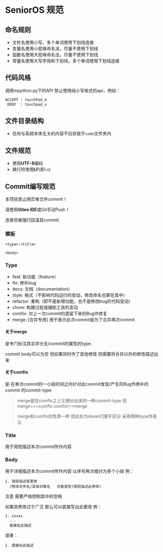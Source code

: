 # SeniorOS 规范

## 命名规则
- 文件名使用小写，多个单词使用下划线连接
- 变量名使用小驼峰命名法，尽量不使用下划线
- 函数名使用大驼峰命名法，尽量不使用下划线
- 常量名使用大写字母和下划线，多个单词使用下划线连接

## 代码风格

调用mpython.py下的API 禁止使用纯小写格式的api，例如：
```python
ACCEPT : touchPad_X
 DENY  : touchpad_x
```

## 文件目录结构
- 任何与系统本体无关的内容不应存放于`code`文件夹内

## 文件规范

- 使用**UTF-8**编码
- 换行符使用**LF**(即`\n`)

## Commit编写规范

本项目禁止网页单文件commit！

请使用**Gitee IDE**或Git手动Push！

违者将被强行回滚其commit.

### 模板
```text
<type>:<title>

<body>
```
### Type
- feat: 新功能（feature）
- fix: 修补bug
- docs: 文档（documentation）
- style: 格式（不影响代码运行的变动，修改命名也算在其中）
- refactor: 重构（即不是新增功能，也不是修改bug的代码变动）
- chore: 构建过程或辅助工具的变动
- comfix: 对上一次commit的遗留下来的Bug作修复
- merge: [合并专用] 用于表示此次commit是为了合并两次commit
#### 关于merge
是专门标注其合并分支/commit的属性的type.

commit body可以为空 但如果同时作了其他修改 则需要将合并以外的修改描述出来

#### 关于comfix

是 在单次commit的一小段时间之内针对此commit发现/产生的Bug作修补的commit 的commit-type

> merge是在comfix之上又细分出来的一种commit-type 但merge===comfix comfix!==merge
>
> merge和comfix的性质一样 但此处为dever们便于区分 采用两种type作表示
### Title
用于简短描述本次commit所作内容
### Body
用于详细描述本次commit所作内容 以序号再次细分为多个小结 例：
```text
1. 简短描述某更改
  /修改文件名/具体对象名   对象类型(简短描述此修改)
```
注意 需要严格控制其中的空格

如果其修改过于广泛 那么可以直接写出此更改 例：
```text
1. xxxxx
  ...
  直接在此描述
```
或者：
```text
1. 直接在此描述
```


